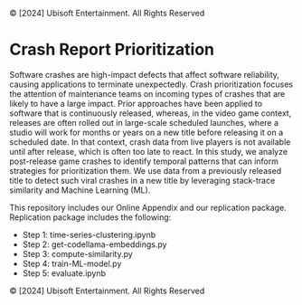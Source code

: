 © [2024] Ubisoft Entertainment. All Rights Reserved
# Crash Report Prioritization

Software crashes are high-impact defects that affect software reliability, causing applications to terminate unexpectedly. Crash prioritization focuses the attention of maintenance teams on incoming types of crashes that are likely to have a large impact. Prior approaches have been applied to software that is continuously released, whereas, in the video game context, releases are often rolled out in large-scale scheduled launches, where a studio will work for months or years on a new title before releasing it on a scheduled date. In that context, crash data from live players is not available until after release, which is often too late to react. 
In this study, we analyze post-release game crashes to identify temporal patterns that can inform strategies for prioritization them. 
We use data from a previously released title to detect such viral crashes in a new title by leveraging stack-trace similarity and Machine Learning (ML).

This repository includes our Online Appendix and our replication package. 
Replication package includes the following:

- Step 1: time-series-clustering.ipynb
- Step 2: get-codellama-embeddings.py
- Step 3: compute-similarity.py
- Step 4: train-ML-model.py
- Step 5: evaluate.ipynb
     
© [2024] Ubisoft Entertainment. All Rights Reserved
